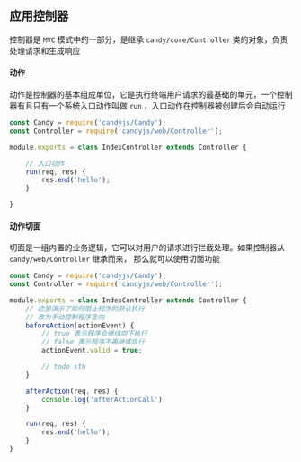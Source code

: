 ## 应用控制器

控制器是 `MVC` 模式中的一部分，是继承 `candy/core/Controller` 类的对象，负责处理请求和生成响应

#### 动作

动作是控制器的基本组成单位，它是执行终端用户请求的最基础的单元，一个控制器有且只有一个系统入口动作叫做 `run` ，入口动作在控制器被创建后会自动运行

```javascript
const Candy = require('candyjs/Candy');
const Controller = require('candyjs/web/Controller');

module.exports = class IndexController extends Controller {

    // 入口动作
    run(req, res) {
        res.end('hello');
    }

}
```

#### 动作切面

切面是一组内置的业务逻辑，它可以对用户的请求进行拦截处理。如果控制器从 `candy/web/Controller` 继承而来， 那么就可以使用切面功能

```javascript
const Candy = require('candyjs/Candy');
const Controller = require('candyjs/web/Controller');

module.exports = class IndexController extends Controller {
    // 这里演示了如何阻止程序的默认执行
    // 改为手动控制程序走向
    beforeAction(actionEvent) {
        // true 表示程序会继续向下执行
        // false 表示程序不再继续执行
        actionEvent.valid = true;

        // todo sth
    }

    afterAction(req, res) {
        console.log('afterActionCall')
    }

    run(req, res) {
        res.end('hello');
    }
}
```
